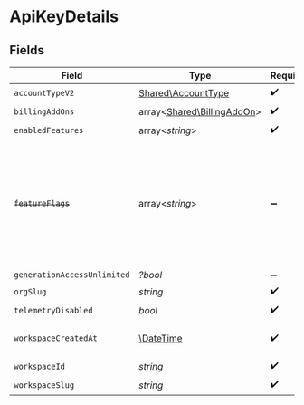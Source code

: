# ApiKeyDetails


## Fields

| Field                                                                                                                   | Type                                                                                                                    | Required                                                                                                                | Description                                                                                                             |
| ----------------------------------------------------------------------------------------------------------------------- | ----------------------------------------------------------------------------------------------------------------------- | ----------------------------------------------------------------------------------------------------------------------- | ----------------------------------------------------------------------------------------------------------------------- |
| `accountTypeV2`                                                                                                         | [Shared\AccountType](../../Models/Shared/AccountType.md)                                                                | :heavy_check_mark:                                                                                                      | N/A                                                                                                                     |
| `billingAddOns`                                                                                                         | array<[Shared\BillingAddOn](../../Models/Shared/BillingAddOn.md)>                                                       | :heavy_check_mark:                                                                                                      | N/A                                                                                                                     |
| `enabledFeatures`                                                                                                       | array<*string*>                                                                                                         | :heavy_check_mark:                                                                                                      | N/A                                                                                                                     |
| ~~`featureFlags`~~                                                                                                      | array<*string*>                                                                                                         | :heavy_minus_sign:                                                                                                      | : warning: ** DEPRECATED **: This will be removed in a future release, please migrate away from it as soon as possible. |
| `generationAccessUnlimited`                                                                                             | *?bool*                                                                                                                 | :heavy_minus_sign:                                                                                                      | N/A                                                                                                                     |
| `orgSlug`                                                                                                               | *string*                                                                                                                | :heavy_check_mark:                                                                                                      | N/A                                                                                                                     |
| `telemetryDisabled`                                                                                                     | *bool*                                                                                                                  | :heavy_check_mark:                                                                                                      | N/A                                                                                                                     |
| `workspaceCreatedAt`                                                                                                    | [\DateTime](https://www.php.net/manual/en/class.datetime.php)                                                           | :heavy_check_mark:                                                                                                      | Workspace creation timestamp.                                                                                           |
| `workspaceId`                                                                                                           | *string*                                                                                                                | :heavy_check_mark:                                                                                                      | N/A                                                                                                                     |
| `workspaceSlug`                                                                                                         | *string*                                                                                                                | :heavy_check_mark:                                                                                                      | N/A                                                                                                                     |